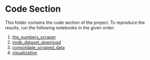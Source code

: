 # Code Section

This folder contains the code section of the project. To reproduce the results, run the following notebooks in the given order:
1. [the_numbers_scraper](the_numbers_scraper.ipynb)
1. [imdb_dataset_download](imdb_dataset_download.ipynb)
1. [consolidate_scraped_data](consolidate_scraped_data.ipynb)
1. [visualization](visualization.ipynb)
